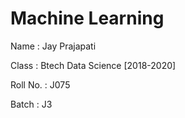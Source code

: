 # Machine Learning

Name : Jay Prajapati

Class : Btech Data Science [2018-2020]

Roll No. : J075

Batch : J3
